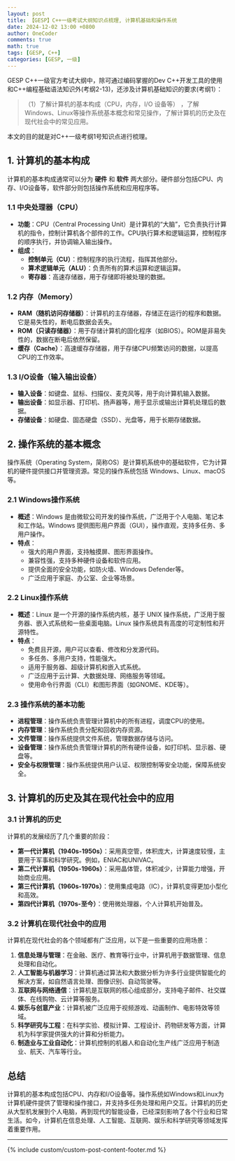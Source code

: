```yaml
---
layout: post
title: 【GESP】C++一级考试大纲知识点梳理, 计算机基础和操作系统
date: 2024-12-02 13:00 +0800
author: OneCoder
comments: true
math: true
tags: [GESP, C++]
categories: [GESP, 一级]
---
```

GESP C++一级官方考试大纲中，除可通过编码掌握的Dev C++开发工具的使用和C++编程基础语法知识外(考纲2-13)，还涉及计算机基础知识的要求(考纲1）：
>（1）了解计算机的基本构成（CPU，内存，I/O 设备等） ，了解 Windows、Linux等操作系统基本概念和常见操作，了解计算机的历史及在现代社会中的常见应用。

本文的目的就是对C++一级考纲1号知识点进行梳理。

<!--more-->

## 1. 计算机的基本构成

计算机的基本构成通常可以分为 **硬件** 和 **软件** 两大部分。硬件部分包括CPU、内存、I/O设备等，软件部分则包括操作系统和应用程序等。

### 1.1 **中央处理器（CPU）**

- **功能**：CPU（Central Processing Unit）是计算机的“大脑”，它负责执行计算机的指令，控制计算机各个部件的工作。CPU执行算术和逻辑运算，控制程序的顺序执行，并协调输入输出操作。
- **组成**：
  - **控制单元（CU）**：控制程序的执行流程，指挥其他部分。
  - **算术逻辑单元（ALU）**：负责所有的算术运算和逻辑运算。
  - **寄存器**：高速存储器，用于存储即将被处理的数据。

### 1.2 **内存（Memory）**

- **RAM（随机访问存储器）**：计算机的主存储器，存储正在运行的程序和数据。它是易失性的，断电后数据会丢失。
- **ROM（只读存储器）**：用于存储计算机的固化程序（如BIOS）。ROM是非易失性的，数据在断电后依然保留。
- **缓存（Cache）**：高速缓存存储器，用于存储CPU频繁访问的数据，以提高CPU的工作效率。

### 1.3 **I/O设备（输入输出设备）**

- **输入设备**：如键盘、鼠标、扫描仪、麦克风等，用于向计算机输入数据。
- **输出设备**：如显示器、打印机、扬声器等，用于显示或输出计算机处理后的数据。
- **存储设备**：如硬盘、固态硬盘（SSD）、光盘等，用于长期存储数据。

## 2. 操作系统的基本概念

操作系统（Operating System，简称OS）是计算机系统中的基础软件，它为计算机的硬件提供接口并管理资源。常见的操作系统包括 Windows、Linux、macOS 等。

### 2.1 **Windows操作系统**

- **概述**：Windows 是由微软公司开发的操作系统，广泛用于个人电脑、笔记本和工作站。Windows 提供图形用户界面（GUI），操作直观，支持多任务、多用户操作。
- **特点**：
  - 强大的用户界面，支持触摸屏、图形界面操作。
  - 兼容性强，支持多种硬件设备和软件应用。
  - 提供全面的安全功能，如防火墙、Windows Defender等。
  - 广泛应用于家庭、办公室、企业等场景。

### 2.2 **Linux操作系统**

- **概述**：Linux 是一个开源的操作系统内核，基于 UNIX 操作系统，广泛用于服务器、嵌入式系统和一些桌面电脑。Linux 操作系统具有高度的可定制性和开源特性。
- **特点**：
  - 免费且开源，用户可以查看、修改和分发源代码。
  - 多任务、多用户支持，性能强大。
  - 适用于服务器、超级计算机和嵌入式系统。
  - 广泛应用于云计算、大数据处理、网络服务等领域。
  - 使用命令行界面（CLI）和图形界面（如GNOME、KDE等）。

### 2.3 **操作系统的基本功能**

- **进程管理**：操作系统负责管理计算机中的所有进程，调度CPU的使用。
- **内存管理**：操作系统负责分配和回收内存资源。
- **文件管理**：操作系统提供文件系统，管理数据存储与访问。
- **设备管理**：操作系统负责管理计算机的所有硬件设备，如打印机、显示器、硬盘等。
- **安全与权限管理**：操作系统提供用户认证、权限控制等安全功能，保障系统安全。

## 3. 计算机的历史及其在现代社会中的应用

### 3.1 **计算机的历史**

计算机的发展经历了几个重要的阶段：

- **第一代计算机（1940s-1950s）**：采用真空管，体积庞大，计算速度较慢，主要用于军事和科学研究。例如，ENIAC和UNIVAC。
- **第二代计算机（1950s-1960s）**：采用晶体管，体积减少，计算能力增强，开始商业应用。
- **第三代计算机（1960s-1970s）**：使用集成电路（IC），计算机变得更加小型化和高效。
- **第四代计算机（1970s-至今）**：使用微处理器，个人计算机开始普及。

### 3.2 **计算机在现代社会中的应用**

计算机在现代社会的各个领域都有广泛应用，以下是一些重要的应用场景：

1. **信息处理与管理**：在金融、医疗、教育等行业中，计算机用于数据管理、信息处理和自动化。
2. **人工智能与机器学习**：计算机通过算法和大数据分析为许多行业提供智能化的解决方案，如自然语言处理、图像识别、自动驾驶等。
3. **互联网与网络通信**：计算机是互联网的核心组成部分，支持电子邮件、社交媒体、在线购物、云计算等服务。
4. **娱乐与创意产业**：计算机被广泛应用于视频游戏、动画制作、电影特效等领域。
5. **科学研究与工程**：在科学实验、模拟计算、工程设计、药物研发等方面，计算机为科学家提供强大的计算和分析能力。
6. **制造业与工业自动化**：计算机控制的机器人和自动化生产线广泛应用于制造业、航天、汽车等行业。

## 总结

计算机的基本构成包括CPU、内存和I/O设备等。操作系统如Windows和Linux为计算机硬件提供了管理和操作接口，并支持多任务处理和用户交互。计算机的历史从大型机发展到个人电脑，再到现代的智能设备，已经深刻影响了各个行业和日常生活。如今，计算机在信息处理、人工智能、互联网、娱乐和科学研究等领域发挥着重要作用。

---

{% include custom/custom-post-content-footer.md %}
